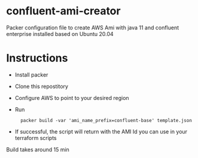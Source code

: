 # confluent-ami-creator
Packer configuration file to create AWS Ami with java 11 and confluent enterprise installed based on Ubuntu 20.04

# Instructions

* Install packer
* Clone this repostitory
* Configure AWS to point to your desired region
* Run 

        packer build -var 'ami_name_prefix=confluent-base' template.json
    
* If successful, the script will return with the AMI Id you can use in your terraform scripts

Build takes around 15 min

